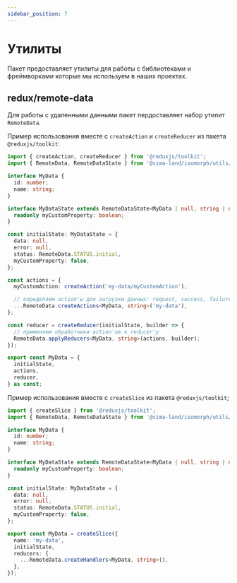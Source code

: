 ```yaml
---
sidebar_position: 7
---
```


# Утилиты

Пакет предоставляет утилиты для работы с библиотеками и фреймворками которые мы используем в наших проектах.

## redux/remote-data

Для работы с удаленными данными пакет пердоставляет набор утилит `RemoteData`.

Пример использования вместе с `createAction` и `createReducer` из пакета `@reduxjs/toolkit`:

```ts
import { createAction, createReducer } from '@reduxjs/toolkit';
import { RemoteData, RemoteDataState } from '@sima-land/isomorph/utils/redux';

interface MyData {
  id: number;
  name: string;
}

interface MyDataState extends RemoteDataState<MyData | null, string | null> {
  readonly myCustomProperty: boolean;
}

const initialState: MyDataState = {
  data: null,
  error: null,
  status: RemoteData.STATUS.initial,
  myCustomProperty: false,
};

const actions = {
  myCustomAction: createAction('my-data/myCustomAction'),

  // определяем action'ы для загрузки данных: request, success, failure
  ...RemoteData.createActions<MyData, string>('my-data'),
};

const reducer = createReducer(initialState, builder => {
  // применяем обработчики action'ов к reducer'у
  RemoteData.applyReducers<MyData, string>(actions, builder);
});

export const MyData = {
  initialState,
  actions,
  reducer,
} as const;
```

Пример использования вместе с `createSlice` из пакета `@reduxjs/toolkit`;

```ts
import { createSlice } from '@reduxjs/toolkit';
import { RemoteData, RemoteDataState } from '@sima-land/isomorph/utils/redux';

interface MyData {
  id: number;
  name: string;
}

interface MyDataState extends RemoteDataState<MyData | null, string | null> {
  readonly myCustomProperty: boolean;
}

const initialState: MyDataState = {
  data: null,
  error: null,
  status: RemoteData.STATUS.initial,
  myCustomProperty: false,
};

export const MyData = createSlice({
  name: 'my-data',
  initialState,
  reducers: {
    ...RemoteData.createHandlers<MyData, string>(),
  },
});
```

